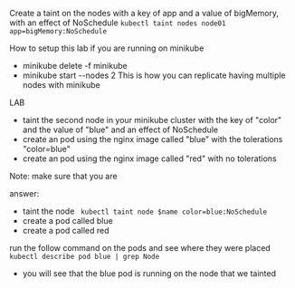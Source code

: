 Create a taint on the nodes with a key of app and a value of bigMemory, with an effect of NoSchedule 
```kubectl taint nodes node01 app=bigMemory:NoSchedule```


How to setup this lab if you are running on minikube 
- minikube delete -f minikube 
- minikube start --nodes 2 
This is how you can replicate having multiple nodes with minikube

LAB
- taint the second node in your minikube cluster with the key of "color" and the value of "blue" and an effect of NoSchedule
- create an pod using the nginx image called "blue" with the tolerations "color=blue"
- create an pod using the nginx image called "red" with no tolerations 

Note: make sure that you are 


answer:
- taint the node 
``` kubectl taint node $name color=blue:NoSchedule```
- create a pod called blue 
- create a pod called red


run the follow command on the pods and see where they were placed 
``` kubectl describe pod blue | grep Node ```
- you will see that the blue pod is running on the node that we tainted